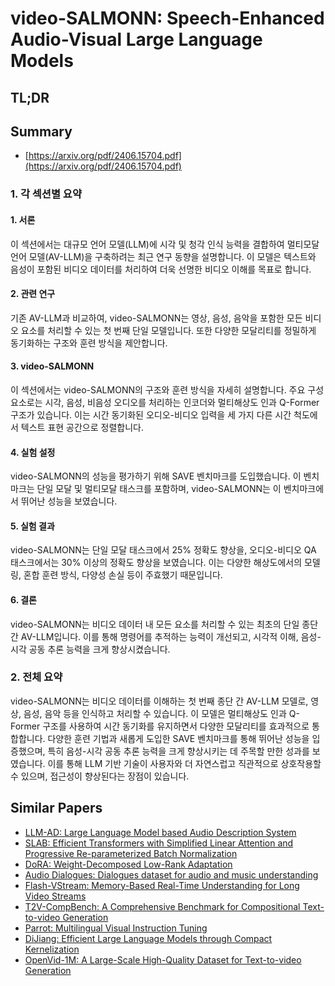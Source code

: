 # video-SALMONN: Speech-Enhanced Audio-Visual Large Language Models
## TL;DR
## Summary
- [https://arxiv.org/pdf/2406.15704.pdf](https://arxiv.org/pdf/2406.15704.pdf)

### 1. 각 섹션별 요약

#### 1. 서론
이 섹션에서는 대규모 언어 모델(LLM)에 시각 및 청각 인식 능력을 결합하여 멀티모달 언어 모델(AV-LLM)을 구축하려는 최근 연구 동향을 설명합니다. 이 모델은 텍스트와 음성이 포함된 비디오 데이터를 처리하여 더욱 선명한 비디오 이해를 목표로 합니다.

#### 2. 관련 연구
기존 AV-LLM과 비교하여, video-SALMONN는 영상, 음성, 음악을 포함한 모든 비디오 요소를 처리할 수 있는 첫 번째 단일 모델입니다. 또한 다양한 모달리티를 정밀하게 동기화하는 구조와 훈련 방식을 제안합니다.

#### 3. video-SALMONN
이 섹션에서는 video-SALMONN의 구조와 훈련 방식을 자세히 설명합니다. 주요 구성요소로는 시각, 음성, 비음성 오디오를 처리하는 인코더와 멀티해상도 인과 Q-Former 구조가 있습니다. 이는 시간 동기화된 오디오-비디오 입력을 세 가지 다른 시간 척도에서 텍스트 표현 공간으로 정렬합니다.

#### 4. 실험 설정
video-SALMONN의 성능을 평가하기 위해 SAVE 벤치마크를 도입했습니다. 이 벤치마크는 단일 모달 및 멀티모달 태스크를 포함하며, video-SALMONN는 이 벤치마크에서 뛰어난 성능을 보였습니다.

#### 5. 실험 결과
video-SALMONN는 단일 모달 태스크에서 25% 정확도 향상을, 오디오-비디오 QA 태스크에서는 30% 이상의 정확도 향상을 보였습니다. 이는 다양한 해상도에서의 모델링, 혼합 훈련 방식, 다양성 손실 등이 주효했기 때문입니다.

#### 6. 결론
video-SALMONN는 비디오 데이터 내 모든 요소를 처리할 수 있는 최초의 단일 종단 간 AV-LLM입니다. 이를 통해 명령어를 추적하는 능력이 개선되고, 시각적 이해, 음성-시각 공동 추론 능력을 크게 향상시켰습니다.

### 2. 전체 요약
video-SALMONN는 비디오 데이터를 이해하는 첫 번째 종단 간 AV-LLM 모델로, 영상, 음성, 음악 등을 인식하고 처리할 수 있습니다. 이 모델은 멀티해상도 인과 Q-Former 구조를 사용하여 시간 동기화를 유지하면서 다양한 모달리티를 효과적으로 통합합니다. 다양한 훈련 기법과 새롭게 도입한 SAVE 벤치마크를 통해 뛰어난 성능을 입증했으며, 특히 음성-시각 공동 추론 능력을 크게 향상시키는 데 주목할 만한 성과를 보였습니다. 이를 통해 LLM 기반 기술이 사용자와 더 자연스럽고 직관적으로 상호작용할 수 있으며, 접근성이 향상된다는 장점이 있습니다.

## Similar Papers
- [LLM-AD: Large Language Model based Audio Description System](2405.00983.md)
- [SLAB: Efficient Transformers with Simplified Linear Attention and Progressive Re-parameterized Batch Normalization](2405.11582.md)
- [DoRA: Weight-Decomposed Low-Rank Adaptation](2402.09353.md)
- [Audio Dialogues: Dialogues dataset for audio and music understanding](2404.07616.md)
- [Flash-VStream: Memory-Based Real-Time Understanding for Long Video Streams](2406.08085.md)
- [T2V-CompBench: A Comprehensive Benchmark for Compositional Text-to-video Generation](2407.14505.md)
- [Parrot: Multilingual Visual Instruction Tuning](2406.02539.md)
- [DiJiang: Efficient Large Language Models through Compact Kernelization](2403.19928.md)
- [OpenVid-1M: A Large-Scale High-Quality Dataset for Text-to-video Generation](2407.02371.md)
